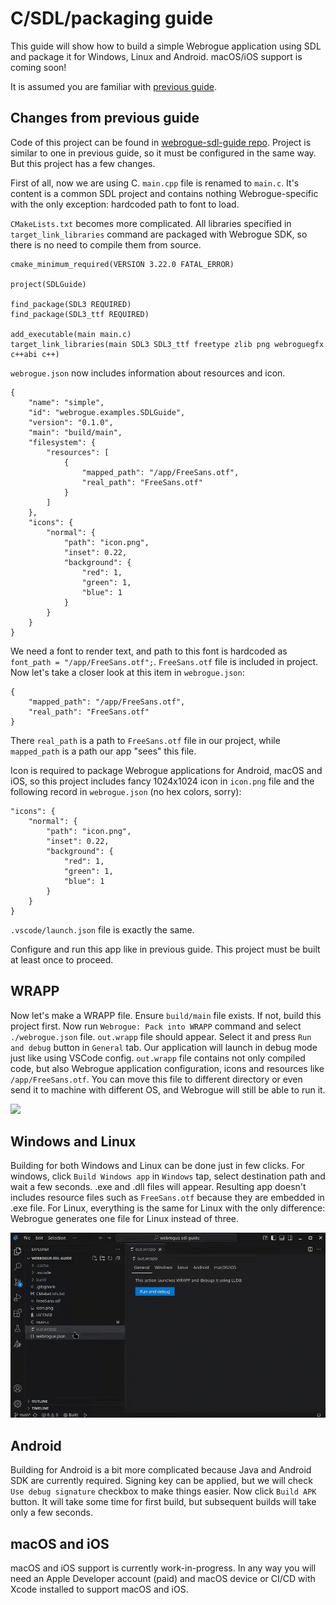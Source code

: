 # C/SDL/packaging guide

This guide will show how to build a simple Webrogue application using SDL and package it for Windows, Linux and Android.
macOS/iOS support is coming soon!

It is assumed you are familiar with [previous guide](01_cpp).

## Changes from previous guide

Code of this project can be found in [webrogue-sdl-guide repo](https://github.com/webrogue-runtime/webrogue-sdl-guide).
Project is similar to one in previous guide, so it must be configured in the same way. 
But this project has a few changes.

First of all, now we are using C.
`main.cpp` file is renamed to `main.c`.
It's content is a common SDL project and contains nothing Webrogue-specific with the only exception: hardcoded path to font to load.

`CMakeLists.txt` becomes more complicated. 
All libraries specified in `target_link_libraries` command are packaged with Webrogue SDK, so there is no need to compile them from source.
```
cmake_minimum_required(VERSION 3.22.0 FATAL_ERROR)

project(SDLGuide)

find_package(SDL3 REQUIRED)
find_package(SDL3_ttf REQUIRED)

add_executable(main main.c)
target_link_libraries(main SDL3 SDL3_ttf freetype zlib png webroguegfx c++abi c++)
```

`webrogue.json` now includes information about resources and icon.
```
{
    "name": "simple",
    "id": "webrogue.examples.SDLGuide",
    "version": "0.1.0",
    "main": "build/main",
    "filesystem": {
        "resources": [
            {
                "mapped_path": "/app/FreeSans.otf",
                "real_path": "FreeSans.otf"
            }
        ]
    },
    "icons": {
        "normal": {
            "path": "icon.png",
            "inset": 0.22,
            "background": {
                "red": 1,
                "green": 1,
                "blue": 1
            }
        }
    }
}
```

We need a font to render text, and path to this font is hardcoded as `font_path = "/app/FreeSans.otf";`.
`FreeSans.otf` file is included in project.
Now let's take a closer look at this item in `webrogue.json`:
```
{
    "mapped_path": "/app/FreeSans.otf",
    "real_path": "FreeSans.otf"
}
```
There `real_path` is a path to `FreeSans.otf` file in our project, while `mapped_path` is a path our app "sees" this file.

Icon is required to package Webrogue applications for Android, macOS and iOS, so this project includes fancy 1024x1024 icon in `icon.png` file and the following record in `webrogue.json` (no hex colors, sorry):
```
"icons": {
    "normal": {
        "path": "icon.png",
        "inset": 0.22,
        "background": {
            "red": 1,
            "green": 1,
            "blue": 1
        }
    }
}
```

`.vscode/launch.json` file is exactly the same.

Configure and run this app like in previous guide.
This project must be built at least once to proceed.

## WRAPP

Now let's make a WRAPP file.
Ensure `build/main` file exists.
If not, build this project first.
Now run `Webrogue: Pack into WRAPP` command and select `./webrogue.json` file.
`out.wrapp` file should appear.
Select it and press `Run and debug` button in `General` tab.
Our application will launch in debug mode just like using VSCode config.
`out.wrapp` file contains not only compiled code, but also Webrogue application configuration, icons and resources like `/app/FreeSans.otf`.
You can move this file to different directory or even send it to machine with different OS, and Webrogue will still be able to run it.

![](../public/02_sdl_pack_n_run.gif)

## Windows and Linux

Building for both Windows and Linux can be done just in few clicks.
For windows, click `Build Windows app` in `Windows` tap, select destination path and wait a few seconds. .exe and .dll files will appear.
Resulting app doesn't includes resource files such as `FreeSans.otf` because they are embedded in .exe file.
For Linux, everything is the same for Linux with the only difference: Webrogue generates one file for Linux instead of three.

![](../public/02_sdl_windows_linux.gif)

## Android

Building for Android is a bit more complicated because Java and Android SDK are currently required.
Signing key can be applied, but we will check `Use debug signature` checkbox to make things easier.
Now click `Build APK` button.
It will take some time for first build, but subsequent builds will take only a few seconds.

## macOS and iOS

macOS and iOS support is currently work-in-progress.
In any way you will need an Apple Developer account (paid) and macOS device or CI/CD with Xcode installed to support macOS and iOS.
